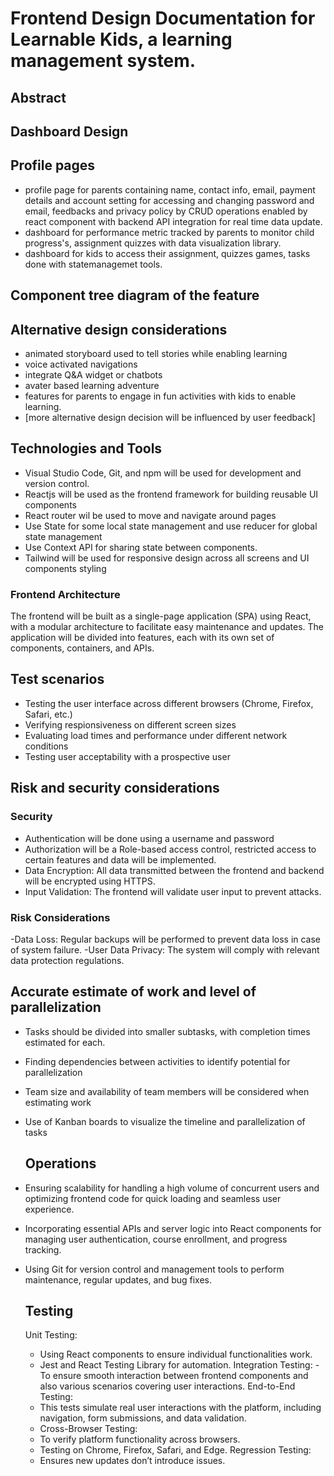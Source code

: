 # Frontend Design Documentation for Learnable Kids, a learning management system.

## Abstract

## Dashboard Design

## Profile pages

- profile page for parents containing name, contact info, email, payment details and account setting for accessing and changing password and email, feedbacks and privacy policy by CRUD operations enabled by react component with backend API integration for real time data update.
- dashboard for performance metric tracked by parents to monitor child progress's, assignment quizzes with data visualization library.
- dashboard for kids to access their assignment, quizzes games, tasks done with statemanagemet tools.

## Component tree diagram of the feature

## Alternative design considerations

- animated storyboard used to tell stories while enabling learning
- voice activated navigations
- integrate Q&A widget or chatbots
- avater based learning adventure
- features for parents to engage in fun activities with kids to enable learning.
- [more alternative design decision will be influenced by user feedback]

## Technologies and Tools

- Visual Studio Code, Git, and npm will be used for development and version control.
- Reactjs will be used as the frontend framework for building reusable UI components
- React router wil be used to move and navigate around pages
- Use State for some local state management and use reducer for global state management
- Use Context API for sharing state between components.
- Tailwind will be used for responsive design across all screens and UI components styling

### Frontend Architecture

The frontend will be built as a single-page application (SPA) using React, with a modular architecture to facilitate easy maintenance and updates. The application will be divided into features, each with its own set of components, containers, and APIs.

## Test scenarios

- Testing the user interface across different browsers (Chrome, Firefox, Safari, etc.)
- Verifying respionsiveness on different screen sizes
- Evaluating load times and performance under different network conditions
- Testing user acceptability with a prospective user

## Risk and security considerations

### Security

- Authentication will be done using a username and password
- Authorization will be a Role-based access control, restricted access to certain features and data will be implemented.
- Data Encryption: All data transmitted between the frontend and backend will be encrypted using HTTPS.
- Input Validation: The frontend will validate user input to prevent attacks.

### Risk Considerations

-Data Loss: Regular backups will be performed to prevent data loss in case of system failure.
-User Data Privacy: The system will comply with relevant data protection regulations.

## Accurate estimate of work and level of parallelization

- Tasks should be divided into smaller subtasks, with completion times estimated for each.
- Finding dependencies between activities to identify potential for parallelization
- Team size and availability of team members will be considered when estimating work
- Use of Kanban boards to visualize the timeline and parallelization of tasks

  ## Operations

- Ensuring scalability for handling a high volume of concurrent users and optimizing frontend code for quick loading and seamless user experience.
- Incorporating essential APIs and server logic into React components for managing user authentication, course enrollment, and progress tracking.
- Using Git for version control and management tools to perform maintenance, regular updates, and bug fixes.
  ## Testing
  Unit Testing:
  - Using React components to ensure individual functionalities work.
  - Jest and React Testing Library for automation.
    Integration Testing:
    -To ensure smooth interaction between frontend components and also various scenarios covering user interactions.
    End-to-End Testing:
  - This tests simulate real user interactions with the platform, including navigation, form submissions, and data validation.
  - Cross-Browser Testing:
  - To verify platform functionality across browsers.
  - Testing on Chrome, Firefox, Safari, and Edge.
    Regression Testing:
  - Ensures new updates don’t introduce issues.
